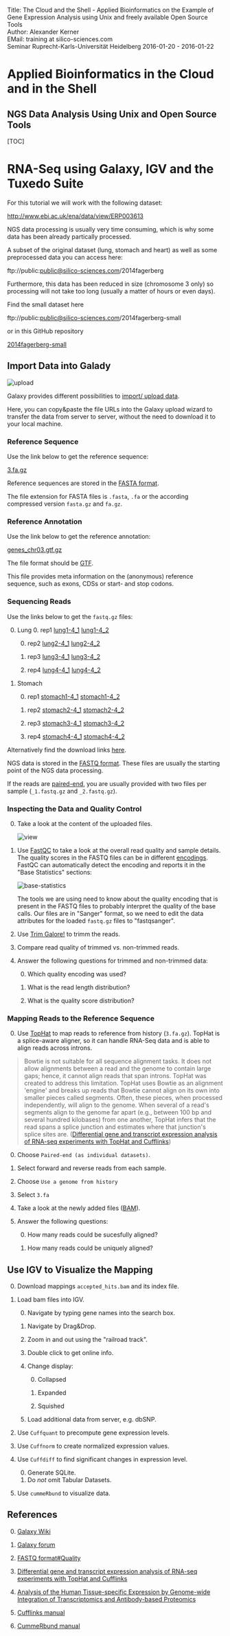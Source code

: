 Title: The Cloud and the Shell - Applied Bioinformatics on the Example of Gene Expression Analysis using Unix and freely available Open Source Tools</br>
Author: Alexander Kerner</br>
EMail: training at silico-sciences.com</br>
Seminar Ruprecht-Karls-Universität Heidelberg 2016-01-20 - 2016-01-22

# Applied Bioinformatics in the Cloud and in the Shell

## NGS Data Analysis Using Unix and Open Source Tools

[TOC]

# RNA-Seq using Galaxy, IGV and the Tuxedo Suite

For this tutorial we will work with the following dataset:

http://www.ebi.ac.uk/ena/data/view/ERP003613

NGS data processing is usually very time consuming, which is why some data has been already partically processed.

A subset of the original dataset (lung, stomach and heart) as well as some preprocessed data you can access here:

ftp://public:public@silico-sciences.com/2014fagerberg

Furthermore, this data has been reduced in size (chromosome 3 only) so processing will not take too long (usually a matter of hours or even days).

Find the small dataset here

ftp://public:public@silico-sciences.com/2014fagerberg-small

or in this GitHub repository

[2014fagerberg-small](../2014fagerberg-small)

## Import Data into Galady

![upload](../figs/galaxy_tools_upload.png)

Galaxy provides different possibilities to [import/ upload data](https://wiki.galaxyproject.org/Learn/ManagingDatasets).

Here, you can copy&paste the file URLs into the Galaxy upload wizard to transfer the data from server to server, without the need to download it to your local machine.

### Reference Sequence

Use the link below to get the reference sequence:

[3.fa.gz](../2014fagerberg-small/3.fa.gz?raw=true)
    
Reference sequences are stored in the [FASTA format](https://silico-sciences.com/2016/01/15/fasta-format/).
    
The file extension for FASTA files is `.fasta`, `.fa` or the according compressed version `fasta.gz` and `fa.gz`.

### Reference Annotation

Use the link below to get the reference annotation:

[genes_chr03.gtf.gz](../2014fagerberg-small/genes_chr03.gtf.gz?raw=true)

The file format should be [GTF](http://www.ensembl.org/info/website/upload/gff.html).

This file provides meta information on the (anonymous) reference sequence, such as exons, CDSs or start- and stop codons.

### Sequencing Reads

Use the links below to get the `fastq.gz` files:


0. Lung
    0. rep1
    [lung1-4_1](../2014fagerberg-small/lung/ERR315326/ERR315326_chr03_1.fastq.gz?raw=true)
    [lung1-4_2](../2014fagerberg-small/lung/ERR315326/ERR315326_chr03_2.fastq.gz?raw=true)
    
    0. rep2
    [lung2-4_1](../2014fagerberg-small/lung/ERR315341/ERR315341_chr03_1.fastq.gz?raw=true)
    [lung2-4_2](../2014fagerberg-small/lung/ERR315341/ERR315341_chr03_2.fastq.gz?raw=true)
    
    0. rep3
    [lung3-4_1](../2014fagerberg-small/lung/ERR315346/ERR315346_chr03_1.fastq.gz?raw=true)
    [lung3-4_2](../2014fagerberg-small/lung/ERR315346/ERR315346_chr03_2.fastq.gz?raw=true)
    
    0. rep4
    [lung4-4_1](../2014fagerberg-small/lung/ERR315353/ERR315353_chr03_1.fastq.gz?raw=true)
    [lung4-4_2](../2014fagerberg-small/lung/ERR315353/ERR315353_chr03_2.fastq.gz?raw=true)
    
0. Stomach

    0. rep1
    [stomach1-4_1](../2014fagerberg-small/stomach/ERR315369/ERR315369_chr03_1.fastq.gz)
    [stomach1-4_2](../2014fagerberg-small/stomach/ERR315369/ERR315369_chr03_2.fastq.gz)
    
    0. rep2
    [stomach2-4_1](../2014fagerberg-small/stomach/ERR315379/ERR315379_chr03_1.fastq.gz)
    [stomach2-4_2](../2014fagerberg-small/stomach/ERR315379/ERR315379_chr03_2.fastq.gz)
    
    0. rep3
    [stomach3-4_1](../2014fagerberg-small/stomach/ERR315467/ERR315467_chr03_1.fastq.gz)
    [stomach3-4_2](../2014fagerberg-small/stomach/ERR315467/ERR315467_chr03_2.fastq.gz)
    
    0. rep4
    [stomach4-4_1](../2014fagerberg-small/stomach/ERR315485/ERR315485_chr03_1.fastq.gz)
    [stomach4-4_2](../2014fagerberg-small/stomach/ERR315485/ERR315485_chr03_2.fastq.gz)
    
Alternatively find the download links [here](downlaod-links.txt).


NGS data is stored in the [FASTQ format](https://silico-sciences.com/2016/01/15/fastq-format/). These files are usually the starting point of the NGS data processing.
    
If the reads are [paired-end](http://seqanswers.com/forums/showthread.php?t=503), you are usually provided with two files per sample (`_1.fastq.gz` and `_2.fastq.gz`).
    

### Inspecting the Data and Quality Control

0. Take a look at the content of the uploaded files.

    ![view](../figs/galaxy_data_options_view.png)
        
0. Use [FastQC](http://www.bioinformatics.babraham.ac.uk/projects/fastqc/) to take a look at the overall read quality and sample details. The quality scores in the FASTQ files can be in different [encodings](https://en.wikipedia.org/wiki/FASTQ_format#Encoding). FastQC can automatically detect the encoding and reports it in the "Base Statistics" sections:

    ![base-statistics](../figs/FastQC_baseStatistics.png)
    
    The tools we are using need to know about the quality encoding that is present in the FASTQ files to probably interpret the quality of the base calls. Our files are in "Sanger" format, so we need to edit the data attributes for the loaded `fastq.gz` files to "fastqsanger".

0. Use [Trim Galore!](http://www.bioinformatics.babraham.ac.uk/projects/trim_galore/) to trimm the reads.
        
0. Compare read quality of trimmed vs. non-trimmed reads.

0. Answer the following questions for trimmed and non-trimmed data:

    0. Which quality encoding was used?
    
    0. What is the read length distribution?
    
    0. What is the quality score distribution?

### Mapping Reads to the Reference Sequence

0. Use [TopHat](https://ccb.jhu.edu/software/tophat/index.shtml) to map reads to reference from history (`3.fa.gz`). TopHat is a splice-aware aligner, so it can handle RNA-Seq data and is able to align reads across introns.

> Bowtie is not suitable for all sequence alignment tasks. It does not allow alignments between a read and the genome to contain large gaps; hence, it cannot align reads that span introns. TopHat was created to address this limitation. TopHat uses Bowtie as an alignment 'engine' and breaks up reads that Bowtie cannot align on its own into smaller pieces called segments. Often, these pieces, when processed independently, will align to the genome. When several of a read's segments align to the genome far apart (e.g., between 100 bp and several hundred kilobases) from one another, TopHat infers that the read spans a splice junction and estimates where that junction's splice sites are.
([Differential gene and transcript expression analysis of RNA-seq experiments with TopHat and Cufflinks](http://www.ncbi.nlm.nih.gov/pmc/articles/PMC3334321))
        
0. Choose `Paired-end (as individual datasets)`.
       
0. Select forward and reverse reads from each sample.

0. Choose `Use a genome from history`

0. Select `3.fa`
      
0. Take a look at the newly added files ([BAM](https://silico-sciences.com/2016/01/15/sam-bam-format/)).

0. Answer the following questions:

    0. How many reads could be sucesfully aligned?
    
    0. How many reads could be uniquely aligned?

## Use IGV to Visualize the Mapping

0. Download mappings `accepted_hits.bam` and its index file.
    
0. Load bam files into IGV.
    
    0. Navigate by typing gene names into the search box.
    
    0. Navigate by Drag&Drop.
    
    0. Zoom in and out using the "railroad track".
    
    0. Double click to get online info.
    
    0. Change display:
    
        0. Collapsed
        
        0. Expanded
        
        0. Squished
        
    0. Load additional data from server, e.g. dbSNP.
    
0. Use `Cuffquant` to precompute gene expression levels.

0. Use `Cuffnorm` to create normalized expression values.

0. Use `Cuffdiff` to find significant changes in expression level.

    0. Generate SQLite.
    0. Do *not* omit Tabular Datasets.
    
0. Use `cummeRbund` to visualize data.

## References

0. [Galaxy Wiki](https://github.com/nekrut/galaxy/wiki)

0. [Galaxy forum](https://biostar.usegalaxy.org/)

0. [FASTQ format#Quality](https://en.wikipedia.org/wiki/FASTQ_format#Quality)

0. [Differential gene and transcript expression analysis of RNA-seq experiments with TopHat and Cufflinks](http://www.ncbi.nlm.nih.gov/pmc/articles/PMC3334321)

0. [Analysis of the Human Tissue-specific Expression by Genome-wide Integration of Transcriptomics and Antibody-based Proteomics](http://www.mcponline.org/content/13/2/397)

0. [Cufflinks manual](http://cole-trapnell-lab.github.io/cufflinks/manual/)

0. [CummeRbund manual](http://compbio.mit.edu/cummeRbund/manual_2_0.html)

